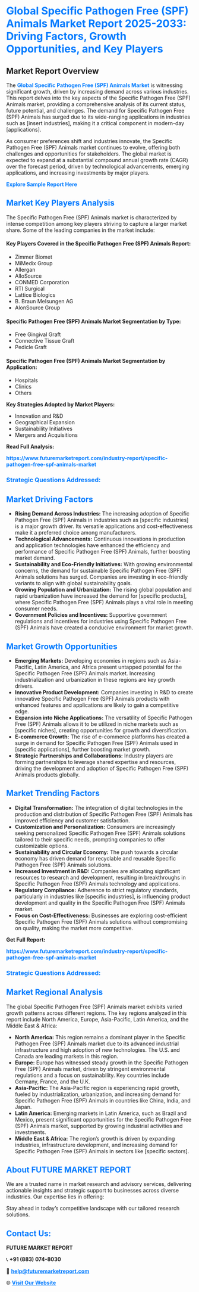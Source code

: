 <h1 style="color: #007BFF;">Global Specific Pathogen Free (SPF) Animals Market Report 2025-2033: Driving Factors, Growth Opportunities, and Key Players</h1>

<section id="overview">
<h2>Market Report Overview</h2>
<p>The <a href="https://www.futuremarketreport.com/industry-report/specific-pathogen-free-spf-animals-market" style="color: #007BFF; text-decoration: none;"><strong>Global Specific Pathogen Free (SPF) Animals Market</strong></a> is witnessing significant growth, driven by increasing demand across various industries. This report delves into the key aspects of the Specific Pathogen Free (SPF) Animals market, providing a comprehensive analysis of its current status, future potential, and challenges. The demand for Specific Pathogen Free (SPF) Animals has surged due to its wide-ranging applications in industries such as [insert industries], making it a critical component in modern-day [applications].</p>
<p>As consumer preferences shift and industries innovate, the Specific Pathogen Free (SPF) Animals market continues to evolve, offering both challenges and opportunities for stakeholders. The global market is expected to expand at a substantial compound annual growth rate (CAGR) over the forecast period, driven by technological advancements, emerging applications, and increasing investments by major players.</p>
</section>

<section id="overview">
<p><a href="https://www.futuremarketreport.com/request-sample/reportId=36252" style="color: #007BFF; text-decoration: none;"><strong>Explore Sample Report Here</strong></a></p>
</section>

<section id="key-players">
<h2 style="color: #007BFF;">Market Key Players Analysis</h2>
<p>The Specific Pathogen Free (SPF) Animals market is characterized by intense competition among key players striving to capture a larger market share. Some of the leading companies in the market include:</p>
<h4>Key Players Covered in the Specific Pathogen Free (SPF) Animals Report:</h4>
<ul><li>Zimmer Biomet</li><li>MiMedix Group</li><li>Allergan</li><li>AlloSource</li><li>CONMED Corporation</li><li>RTI Surgical</li><li>Lattice Biologics</li><li>B. Braun Melsungen AG</li><li>AlonSource Group</li></ul>
<h4>Specific Pathogen Free (SPF) Animals Market Segmentation by Type:</h4>
<ul><li>Free Gingival Graft</li><li>Connective Tissue Graft</li><li>Pedicle Graft</li></ul>

<h4>Specific Pathogen Free (SPF) Animals Market Segmentation by Application:</h4>
<ul><li>Hospitals</li><li>Clinics</li><li>Others</li></ul>
<p><strong>Key Strategies Adopted by Market Players:</strong></p>
<ul>
<li>Innovation and R&D</li>
<li>Geographical Expansion</li>
<li>Sustainability Initiatives</li>
<li>Mergers and Acquisitions</li>
</ul>
</section>

<section>
<p><strong>Read Full Analysis: </strong></p><a href="https://www.futuremarketreport.com/industry-report/specific-pathogen-free-spf-animals-market" style="color: #007BFF; text-decoration: none;"><strong>https://www.futuremarketreport.com/industry-report/specific-pathogen-free-spf-animals-market</strong></a>
<h3 style="color: #007BFF;">Strategic Questions Addressed:</h3>
</section>

<section id="driving-factors">
<h2 style="color: #007BFF;">Market Driving Factors</h2>
<ul>
<li><strong>Rising Demand Across Industries:</strong> The increasing adoption of Specific Pathogen Free (SPF) Animals in industries such as [specific industries] is a major growth driver. Its versatile applications and cost-effectiveness make it a preferred choice among manufacturers.</li>
<li><strong>Technological Advancements:</strong> Continuous innovations in production and application technologies have enhanced the efficiency and performance of Specific Pathogen Free (SPF) Animals, further boosting market demand.</li>
<li><strong>Sustainability and Eco-Friendly Initiatives:</strong> With growing environmental concerns, the demand for sustainable Specific Pathogen Free (SPF) Animals solutions has surged. Companies are investing in eco-friendly variants to align with global sustainability goals.</li>
<li><strong>Growing Population and Urbanization:</strong> The rising global population and rapid urbanization have increased the demand for [specific products], where Specific Pathogen Free (SPF) Animals plays a vital role in meeting consumer needs.</li>
<li><strong>Government Policies and Incentives:</strong> Supportive government regulations and incentives for industries using Specific Pathogen Free (SPF) Animals have created a conducive environment for market growth.</li>
</ul>
</section>

<section id="growth-opportunities">
<h2 style="color: #007BFF;">Market Growth Opportunities</h2>
<ul>
<li><strong>Emerging Markets:</strong> Developing economies in regions such as Asia-Pacific, Latin America, and Africa present untapped potential for the Specific Pathogen Free (SPF) Animals market. Increasing industrialization and urbanization in these regions are key growth drivers.</li>
<li><strong>Innovative Product Development:</strong> Companies investing in R&D to create innovative Specific Pathogen Free (SPF) Animals products with enhanced features and applications are likely to gain a competitive edge.</li>
<li><strong>Expansion into Niche Applications:</strong> The versatility of Specific Pathogen Free (SPF) Animals allows it to be utilized in niche markets such as [specific niches], creating opportunities for growth and diversification.</li>
<li><strong>E-commerce Growth:</strong> The rise of e-commerce platforms has created a surge in demand for Specific Pathogen Free (SPF) Animals used in [specific applications], further boosting market growth.</li>
<li><strong>Strategic Partnerships and Collaborations:</strong> Industry players are forming partnerships to leverage shared expertise and resources, driving the development and adoption of Specific Pathogen Free (SPF) Animals products globally.</li>
</ul>
</section>

<section id="trending-factors">
<h2 style="color: #007BFF;">Market Trending Factors</h2>
<ul>
<li><strong>Digital Transformation:</strong> The integration of digital technologies in the production and distribution of Specific Pathogen Free (SPF) Animals has improved efficiency and customer satisfaction.</li>
<li><strong>Customization and Personalization:</strong> Consumers are increasingly seeking personalized Specific Pathogen Free (SPF) Animals solutions tailored to their specific needs, prompting companies to offer customizable options.</li>
<li><strong>Sustainability and Circular Economy:</strong> The push towards a circular economy has driven demand for recyclable and reusable Specific Pathogen Free (SPF) Animals solutions.</li>
<li><strong>Increased Investment in R&D:</strong> Companies are allocating significant resources to research and development, resulting in breakthroughs in Specific Pathogen Free (SPF) Animals technology and applications.</li>
<li><strong>Regulatory Compliance:</strong> Adherence to strict regulatory standards, particularly in industries like [specific industries], is influencing product development and quality in the Specific Pathogen Free (SPF) Animals market.</li>
<li><strong>Focus on Cost-Effectiveness:</strong> Businesses are exploring cost-efficient Specific Pathogen Free (SPF) Animals solutions without compromising on quality, making the market more competitive.</li>
</ul>
</section>

<section>
<p><strong>Get Full Report: </strong></p><a href="https://www.futuremarketreport.com/industry-report/specific-pathogen-free-spf-animals-market" style="color: #007BFF; text-decoration: none;"><strong>https://www.futuremarketreport.com/industry-report/specific-pathogen-free-spf-animals-market</strong></a>
<h3 style="color: #007BFF;">Strategic Questions Addressed:</h3>
</section>


<section id="regional-analysis">
<h2 style="color: #007BFF;">Market Regional Analysis</h2>
<p>The global Specific Pathogen Free (SPF) Animals market exhibits varied growth patterns across different regions. The key regions analyzed in this report include North America, Europe, Asia-Pacific, Latin America, and the Middle East & Africa:</p>
<ul>
<li><strong>North America:</strong> This region remains a dominant player in the Specific Pathogen Free (SPF) Animals market due to its advanced industrial infrastructure and high adoption of new technologies. The U.S. and Canada are leading markets in this region.</li>
<li><strong>Europe:</strong> Europe has witnessed steady growth in the Specific Pathogen Free (SPF) Animals market, driven by stringent environmental regulations and a focus on sustainability. Key countries include Germany, France, and the U.K.</li>
<li><strong>Asia-Pacific:</strong> The Asia-Pacific region is experiencing rapid growth, fueled by industrialization, urbanization, and increasing demand for Specific Pathogen Free (SPF) Animals in countries like China, India, and Japan.</li>
<li><strong>Latin America:</strong> Emerging markets in Latin America, such as Brazil and Mexico, present significant opportunities for the Specific Pathogen Free (SPF) Animals market, supported by growing industrial activities and investments.</li>
<li><strong>Middle East & Africa:</strong> The region’s growth is driven by expanding industries, infrastructure development, and increasing demand for Specific Pathogen Free (SPF) Animals in sectors like [specific sectors].</li>
</ul>
</section>

<footer>
<h2 style="color: #007BFF;">About FUTURE MARKET REPORT</h2>
<p>We are a trusted name in market research and advisory services, delivering actionable insights and strategic support to businesses across diverse industries. Our expertise lies in offering:</p>

<p>Stay ahead in today’s competitive landscape with our tailored research solutions.</p>

<h2 style="color: #007BFF;">Contact Us:</h2>
<p><strong>FUTURE MARKET REPORT</strong></p>
<p>📞 <strong>+91 (883) 074-8030</strong></p>
<p>📧 <strong><a href="mailto:help@futuremarketreport.com" style="color: #007BFF;">help@futuremarketreport.com</a></strong></p>
<p>🌐 <strong><a href="https://www.futuremarketreport.com/" style="color: #007BFF;">Visit Our Website</a></strong></p>
</footer>